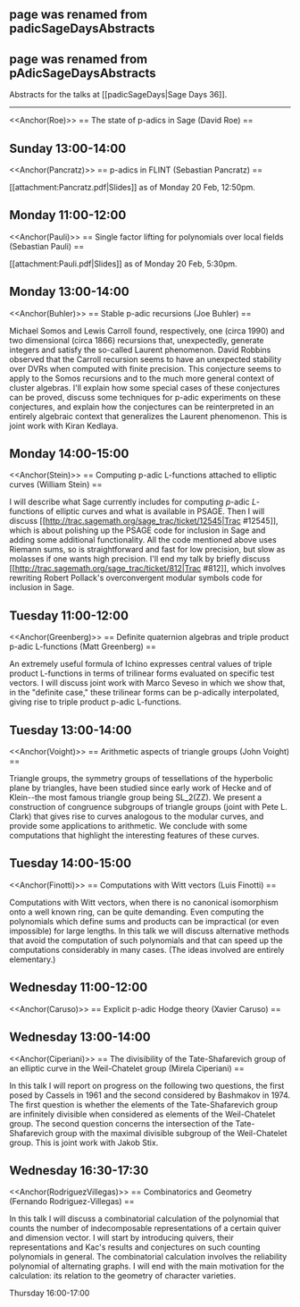 ## page was renamed from padicSageDaysAbstracts
## page was renamed from pAdicSageDaysAbstracts
Abstracts for the talks at [[padicSageDays|Sage Days 36]].

----

<<Anchor(Roe)>>
== The state of p-adics in Sage (David Roe) ==

Sunday 13:00-14:00
----
<<Anchor(Pancratz)>>
== p-adics in FLINT (Sebastian Pancratz) ==

[[attachment:Pancratz.pdf|Slides]] as of Monday 20 Feb, 12:50pm.

Monday 11:00-12:00
----
<<Anchor(Pauli)>>
== Single factor lifting for polynomials over local fields (Sebastian Pauli) ==

[[attachment:Pauli.pdf|Slides]] as of Monday 20 Feb, 5:30pm.

Monday 13:00-14:00
----
<<Anchor(Buhler)>>
== Stable p-adic recursions (Joe Buhler) ==

Michael Somos and Lewis Carroll found, respectively, one (circa
1990) and two dimensional (circa 1866) recursions that, unexpectedly,
generate integers and satisfy the so-called Laurent phenomenon.
David Robbins observed that the Carroll recursion seems to have an
unexpected stability over DVRs when computed with finite precision.
This conjecture seems to apply to the Somos recursions and to the much
more general context of cluster algebras.  I'll explain how some special
cases of these conjectures can be proved, discuss some techniques for
p-adic experiments on these conjectures, and explain how the conjectures
can be reinterpreted in an entirely algebraic context that generalizes
the Laurent phenomenon.  This is joint work with Kiran Kedlaya.

Monday 14:00-15:00
----
<<Anchor(Stein)>>
== Computing p-adic L-functions attached to elliptic curves (William Stein) ==

I will describe what Sage currently includes for computing $p$-adic $L$-functions of elliptic curves and what is available in PSAGE.  Then I will discuss [[http://trac.sagemath.org/sage_trac/ticket/12545|Trac #12545]], which is about polishing up the PSAGE code for inclusion in Sage and adding some additional functionality.  All the code mentioned above uses Riemann sums, so is straightforward and fast for low precision, but slow as molasses if one wants high precision. I'll end my talk by briefly discuss [[http://trac.sagemath.org/sage_trac/ticket/812|Trac #812]], which involves rewriting Robert Pollack's overconvergent modular symbols code for inclusion in Sage. 


Tuesday 11:00-12:00
----
<<Anchor(Greenberg)>>
== Definite quaternion algebras and triple product p-adic L-functions (Matt Greenberg) ==

An extremely useful formula of Ichino expresses central values of
triple product L-functions in terms of trilinear forms evaluated on
specific test vectors.  I will discuss joint work with Marco Seveso in
which we show that, in the "definite case,"  these trilinear forms can
be p-adically interpolated, giving rise to triple product p-adic
L-functions.

Tuesday 13:00-14:00
----
<<Anchor(Voight)>>
== Arithmetic aspects of triangle groups (John Voight) ==

Triangle groups, the symmetry groups of tessellations of the
hyperbolic plane by triangles, have been studied since early work of
Hecke and of Klein--the most famous triangle group being SL_2(ZZ).  We
present a construction of congruence subgroups of triangle groups
(joint with Pete L. Clark) that gives rise to curves analogous to the
modular curves, and provide some applications to arithmetic.  We
conclude with some computations that highlight the interesting
features of these curves.

Tuesday 14:00-15:00
----
<<Anchor(Finotti)>>
== Computations with Witt vectors (Luis Finotti) ==

Computations with Witt vectors, when there is no canonical isomorphism
onto a well known ring, can be quite demanding.  Even computing the
polynomials which define sums and products can be impractical (or even
impossible) for large lengths.  In this talk we will discuss
alternative methods that avoid the computation of such polynomials and
that can speed up the computations considerably in many cases.  (The
ideas involved are entirely elementary.)

Wednesday 11:00-12:00
----
<<Anchor(Caruso)>>
== Explicit p-adic Hodge theory (Xavier Caruso) ==

Wednesday 13:00-14:00
----
<<Anchor(Ciperiani)>>
== The divisibility of the Tate-Shafarevich group of an elliptic curve in the Weil-Chatelet group (Mirela Ciperiani) ==

In this talk I will report on progress on the following two questions, the first posed by
Cassels in 1961 and the second considered by Bashmakov in 1974. The first question is
whether the elements of the Tate-Shafarevich group are infinitely divisible when considered
as elements of the Weil-Chatelet group. The second question concerns the intersection of
the Tate-Shafarevich group with the maximal divisible subgroup of the Weil-Chatelet group.
This is joint work with Jakob Stix.

Wednesday 16:30-17:30
----
<<Anchor(RodriguezVillegas)>>
== Combinatorics and Geometry (Fernando Rodriguez-Villegas) ==

In this talk I will discuss a combinatorial calculation of the
polynomial that counts the number of indecomposable representations of
a certain quiver and dimension vector. I will start by introducing
quivers, their representations and Kac's results and conjectures on
such counting polynomials in general. The combinatorial calculation
involves the reliability polynomial of alternating graphs. I will end
with the main motivation for the calculation: its relation to the
geometry of character varieties.

Thursday 16:00-17:00
